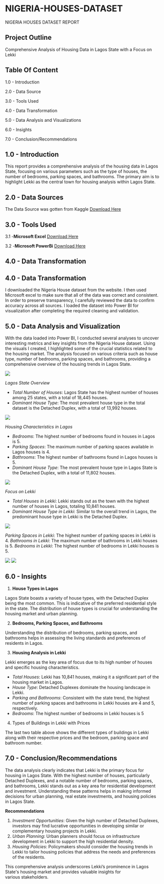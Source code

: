 # NIGERIA-HOUSES-DATASET
NIGERIA HOUSES DATASET REPORT
## Project Outline
Comprehensive Analysis of Housing Data in Lagos State with a Focus on Lekki
## Table Of Content
1.0 - Introduction

2.0 - Data Source

3.0 - Tools Used

4.0 - Data Transformation

5.0 - Data Analysis and Visualizations

6.0 - Insights

7.0 - Conclusion/Recommendations

## 1.0 - Introduction
This report provides a comprehensive analysis of the housing data in Lagos State, focusing on various parameters such as the type of houses, the number of bedrooms, parking spaces, and bathrooms. The primary aim is to highlight Lekki as the central town for housing analysis within Lagos State.

 ## 2.0 - Data Sources
The Data Source was gotten from Kaggle [Download Here](https://www.kaggle.com/datasets/abdullahiyunus/nigeria-houses-and-prices-dataset)

## 3.0 - Tools Used
3.1 -**Microsoft Excel** [Download Here](www.microsoft.com)

3.2 -**Microsoft PowerBi** [Download Here](www.microsoft.com)


## 4.0 - Data Transformation


## 4.0 - Data Transformation

I downloaded the Nigeria House dataset from the website. I then used Microsoft excel to make sure that all of the data was correct and consistent. In order to preserve transparency, I carefully reviewed the data to confirm accuracy across all sources. I loaded the dataset into Power BI for visualization after completing the required cleaning and validation.


## 5.0 - Data Analysis and Visualization 
With the data loaded into Power BI, I conducted several analyses to uncover interesting metrics and key insights from the Nigeria House dataset. Using the visuals I created, I highlighted some of the crucial statistics related to the housing market. The analysis focused on various criteria such as house type, number of bedrooms, parking spaces, and bathrooms, providing a comprehensive overview of the housing trends in Lagos State.

![](Nigeria1.jpg)

*Lagos State Overview*
   - *Total Number of Houses*: Lagos State has the highest number of houses among 25 states, with a total of 18,445 houses.
   - *Dominant House Type*: The most prevalent house type in the total dataset is the Detached Duplex, with a total of 13,992 houses.


![](Nigeria2.jpg)

*Housing Characteristics in Lagos*
   - *Bedrooms*: The highest number of bedrooms found in houses in Lagos is 5.
   - *Parking Spaces*: The maximum number of parking spaces available in Lagos houses is 4.
   - *Bathrooms*: The highest number of bathrooms found in Lagos houses is 5.
   - *Dominant House Type*: The most prevalent house type in Lagos State is the Detached Duplex, with a total of 11,802 houses.


![](Nigeria3.jpg)

*Focus on Lekki*
   - *Total Houses in Lekki*: Lekki stands out as the town with the highest number of houses in Lagos, totaling 10,841 houses.
   - *Dominant House Type in Lekki*: Similar to the overall trend in Lagos, the predominant house type in Lekki is the Detached Duplex.
 
![](Nigeria4.jpg)

*Parking Spaces in Lekki*: The highest number of parking spaces in Lekki is 4.
*Bathrooms in Lekki*: The maximum number of bathrooms in Lekki houses is 5.
*Bedrooms in Lekki*: The highest number of bedrooms in Lekki houses is 5.

![](Nigeria5.jpg)
![](Nigeria6.jpg)

## 6.0 - Insights

1. **House Types in Lagos**
   
Lagos State boasts a variety of house types, with the Detached Duplex being the most common. This is indicative of the preferred residential style in the state. The distribution of house types is crucial for understanding the housing market and urban planning.

2. **Bedrooms, Parking Spaces, and Bathrooms**

Understanding the distribution of bedrooms, parking spaces, and bathrooms helps in assessing the living standards and preferences of residents in Lagos.

3. **Housing Analysis in Lekki**

Lekki emerges as the key area of focus due to its high number of houses and specific housing characteristics.

- *Total Houses*: Lekki has 10,841 houses, making it a significant part of the housing market in Lagos.
- *House Type*: Detached Duplexes dominate the housing landscape in Lekki.
- *Parking and Bathrooms*: Consistent with the state trend, the highest number of parking spaces and bathrooms in Lekki houses are 4 and 5, respectively.
- *Bedrooms*: The highest number of bedrooms in Lekki houses is 5

4. Types of Buildings in Lekki with Prices

The last two table above shows the different types of buildings in Lekki along with their respective prices and the bedroom, parking space and bathroom number.



## 7.0 - Conclusion/Recommendations

The data analysis clearly indicates that Lekki is the primary focus for housing in Lagos State. With the highest number of houses, particularly Detached Duplexes, and a notable number of bedrooms, parking spaces, and bathrooms, Lekki stands out as a key area for residential development and investment. Understanding these patterns helps in making informed decisions for urban planning, real estate investments, and housing policies in Lagos State.

 **Recommendations**

1. *Investment Opportunities*: Given the high number of Detached Duplexes, investors may find lucrative opportunities in developing similar or complementary housing projects in Lekki.
2. *Urban Planning*: Urban planners should focus on infrastructure development in Lekki to support the high residential density.
3. *Housing Policies*: Policymakers should consider the housing trends in Lekki to tailor housing policies that address the needs and preferences of the residents.

This comprehensive analysis underscores Lekki’s prominence in Lagos State's housing market and provides valuable insights for various stakeholders.






